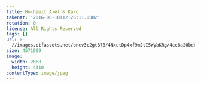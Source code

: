 ```yaml
---
title: Hochzeit Axel & Karo
takenAt: '2016-06-10T12:26:11.000Z'
rotation: 0
license: All Rights Reserved
tags: []
url: >-
  //images.ctfassets.net/bncv3c2gt878/4NxutDp4xf9mJtI5WybKRg/4cc8a20bdb395795be840e5a9b1b8816/hochzeit-axel--karo_28099956051_o
size: 4571909
image:
  width: 2868
  height: 4310
contentType: image/jpeg
---
```


